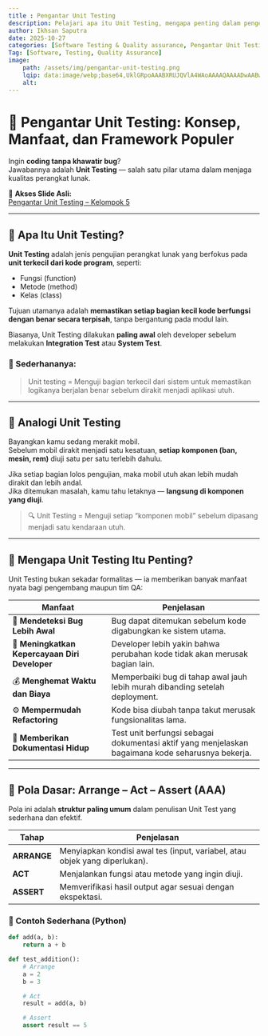 ```yaml
---
title : Pengantar Unit Testing
description: Pelajari apa itu Unit Testing, mengapa penting dalam pengembangan perangkat lunak, pola dasar Arrange-Act-Assert (AAA), serta framework populer seperti JUnit, Pytest, dan Jest.
author: Ikhsan Saputra
date: 2025-10-27
categories: [Software Testing & Quality assurance, Pengantar Unit Testing]
Tag: [Software, Testing, Quality Assurance]
image:
    path: /assets/img/pengantar-unit-testing.png
    lqip: data:image/webp;base64,UklGRpoAAABXRUJQVlA4WAoAAAAQAAAADwAABwAAQUxQSDIAAAARL0AmbZurmr57yyIiqE8oiG0bejIYEQTgqiDA9vqnsUSI6H+oAERp2HZ65qP/VIAWAFZQOCBCAAAA8AEAnQEqEAAIAAVAfCWkAALp8sF8rgRgAP7o9FDvMCkMde9PK7euH5M1m6VWoDXf2FkP3BqV0ZYbO6NA/VFIAAAA
    alt:
---
```


# 🧩 Pengantar Unit Testing: Konsep, Manfaat, dan Framework Populer

Ingin **coding tanpa khawatir bug**?  
Jawabannya adalah **Unit Testing** — salah satu pilar utama dalam menjaga kualitas perangkat lunak.

📂 **Akses Slide Asli:**  
[Pengantar Unit Testing – Kelompok 5](https://drive.google.com/file/d/1qSDpXubcQlTiRXuM2tdDO30rPo-3GkCS/view?usp=drive_link)

---

## 🧠 Apa Itu Unit Testing?

**Unit Testing** adalah jenis pengujian perangkat lunak yang berfokus pada **unit terkecil dari kode program**, seperti:
- Fungsi (function)
- Metode (method)
- Kelas (class)

Tujuan utamanya adalah **memastikan setiap bagian kecil kode berfungsi dengan benar secara terpisah**, tanpa bergantung pada modul lain.

Biasanya, Unit Testing dilakukan **paling awal** oleh developer sebelum melakukan **Integration Test** atau **System Test**.

### 🔧 Sederhananya:
> Unit testing = Menguji bagian terkecil dari sistem untuk memastikan logikanya berjalan benar sebelum dirakit menjadi aplikasi utuh.

---

## 🚗 Analogi Unit Testing

Bayangkan kamu sedang merakit mobil.  
Sebelum mobil dirakit menjadi satu kesatuan, **setiap komponen (ban, mesin, rem)** diuji satu per satu terlebih dahulu.

Jika setiap bagian lolos pengujian, maka mobil utuh akan lebih mudah dirakit dan lebih andal.  
Jika ditemukan masalah, kamu tahu letaknya — **langsung di komponen yang diuji**.

> 🔍 Unit Testing = Menguji setiap “komponen mobil” sebelum dipasang menjadi satu kendaraan utuh.

---

## 🎯 Mengapa Unit Testing Itu Penting?

Unit Testing bukan sekadar formalitas — ia memberikan banyak manfaat nyata bagi pengembang maupun tim QA:

| Manfaat | Penjelasan |
|----------|-------------|
| 🐛 **Mendeteksi Bug Lebih Awal** | Bug dapat ditemukan sebelum kode digabungkan ke sistem utama. |
| 🧠 **Meningkatkan Kepercayaan Diri Developer** | Developer lebih yakin bahwa perubahan kode tidak akan merusak bagian lain. |
| 💰 **Menghemat Waktu dan Biaya** | Memperbaiki bug di tahap awal jauh lebih murah dibanding setelah deployment. |
| ⚙️ **Mempermudah Refactoring** | Kode bisa diubah tanpa takut merusak fungsionalitas lama. |
| 📘 **Memberikan Dokumentasi Hidup** | Test unit berfungsi sebagai dokumentasi aktif yang menjelaskan bagaimana kode seharusnya bekerja. |

---

## 🧩 Pola Dasar: Arrange – Act – Assert (AAA)

Pola ini adalah **struktur paling umum** dalam penulisan Unit Test yang sederhana dan efektif.

| Tahap | Penjelasan |
|--------|-------------|
| **ARRANGE** | Menyiapkan kondisi awal tes (input, variabel, atau objek yang diperlukan). |
| **ACT** | Menjalankan fungsi atau metode yang ingin diuji. |
| **ASSERT** | Memverifikasi hasil output agar sesuai dengan ekspektasi. |

### 📘 Contoh Sederhana (Python)
```python
def add(a, b):
    return a + b

def test_addition():
    # Arrange
    a = 2
    b = 3

    # Act
    result = add(a, b)

    # Assert
    assert result == 5

 